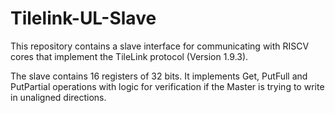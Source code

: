 # Tilelink-UL-Slave
This repository contains a slave interface for communicating with RISCV cores that implement the TileLink protocol (Version 1.9.3).

The slave contains 16 registers of 32 bits. It implements Get, PutFull and PutPartial operations with logic for verification if the Master is trying to write in unaligned directions. 
